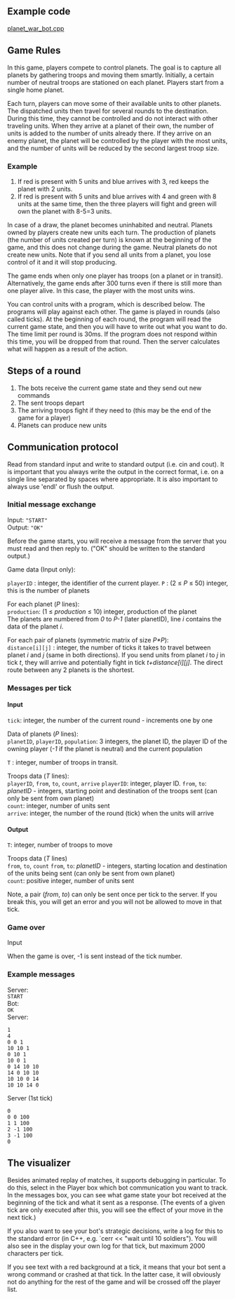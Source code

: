 ## Example code

[planet_war_bot.cpp](/public/games/planet-war/planet_war_bot.cpp)

## Game Rules

In this game, players compete to control planets.
The goal is to capture all planets by gathering troops and moving them smartly.
Initially, a certain number of neutral troops are stationed on each planet.
Players start from a single home planet.

Each turn, players can move some of their available units to other planets.
The dispatched units then travel for several rounds to the destination.
During this time, they cannot be controlled and do not interact with other traveling units.
When they arrive at a planet of their own, the number of units is added to the number of units already there.
If they arrive on an enemy planet, the planet will be controlled by the player with the most units, and the number of units will be reduced by the second largest troop size.

### Example

1. If red is present with 5 units and blue arrives with 3, red keeps the planet with 2 units.
2. If red is present with 5 units and blue arrives with 4 and green with 8 units at the same time, then the three players will fight and green will own the planet with 8-5=3 units.

In case of a draw, the planet becomes uninhabited and neutral.
Planets owned by players create new units each turn.
The production of planets (the number of units created per turn) is known at the beginning of the game,
and this does not change during the game.
Neutral planets do not create new units.
Note that if you send all units from a planet, you lose control of it and it will stop producing.

The game ends when only one player has troops (on a planet or in transit).
Alternatively, the game ends after 300 turns even if there is still more than one player alive.
In this case, the player with the most units wins.

You can control units with a program, which is described below.
The programs will play against each other.
The game is played in rounds (also called ticks).
At the beginning of each round, the program will read the current game state, and then you will have to write out what you want to do.
The time limit per round is 30ms. If the program does not respond within this time, you will be dropped from that round.
Then the server calculates what will happen as a result of the action.

## Steps of a round

1. The bots receive the current game state and they send out new commands
2. The sent troops depart
3. The arriving troops fight if they need to (this may be the end of the game for a player)
4. Planets can produce new units

## Communication protocol

Read from standard input and write to standard output (i.e. cin and cout).
It is important that you always write the output in the correct format, i.e. on a single line separated by spaces where appropriate.
It is also important to always use 'endl' or flush the output.

### Initial message exchange

Input: `"START"`\
Output: `"OK"`

Before the game starts, you will receive a message from the server that you must read and then reply to.
("OK" should be written to the standard output.)

Game data (Input only):

`playerID` : integer, the identifier of the current player\.
`P` : (2 ≤ _P_ ≤ 50) integer, this is the number of planets

For each planet (_P_ lines):\
`production`: (1 ≤ _production_ ≤ 10) integer, production of the planet\
The planets are numbered from _0_ to _P-1_ (later planetID), line _i_ contains the data of the planet _i_.

For each pair of planets (symmetric matrix of size _P\*P_):\
`distance[i][j]` : integer, the number of ticks it takes to travel between planet _i_ and _j_  (same in both directions).
If you send units from planet _i_ to _j_ in tick _t_, they will arrive and potentially fight in tick _t+distance[i][j]_.
The direct route between any 2 planets is the shortest.

### Messages per tick

#### Input

`tick`: integer, the number of the current round - increments one by one

Data of planets (_P_ lines):\
`planetID`, `playerID`, `population`: 3 integers, the planet ID, the player ID of the owning player (_-1_ if the planet is neutral) and the current population

`T` : integer, number of troops in transit.

Troops data (_T_ lines):\
`playerID`, `from`, `to`, `count`, `arrive`
`playerID`: integer, player ID\.
`from`, `to`: _planetID_ - integers, starting point and destination of the troops sent (can only be sent from own planet)\
`count`: integer, number of units sent\
`arrive`: integer, the number of the round (tick) when the units will arrive

#### Output

`T`: integer, number of troops to move

Troops data (_T_ lines)\
`from`, `to`, `count`
`from`, `to`: _planetID_ - integers, starting location and destination of the units being sent (can only be sent from own planet)\
`count`: positive integer, number of units sent

Note, a pair (_from_, _to_) can only be sent once per tick to the server.
If you break this, you will get an error and you will not be allowed to move in that tick.

### Game over

Input

When the game is over, -1 is sent instead of the tick number.

### Example messages

Server:\
`START`\
Bot:\
`OK`\
Server:

```
1
4
0 0 1
10 10 1
0 10 1
10 0 1
0 14 10 10
14 0 10 10
10 10 0 14
10 10 14 0
```

Server (1st tick)

```
0
0 0 100
1 1 100
2 -1 100
3 -1 100
0
```

## The visualizer

Besides animated replay of matches, it supports debugging in particular.
To do this, select in the Player box which bot communication you want to track.
In the messages box, you can see what game state your bot received at the beginning of the tick and what it sent as a response.
(The events of a given tick are only executed after this, you will see the effect of your move in the next tick.)

If you also want to see your bot's strategic decisions, write a log for this to the standard error (in C++, e.g. `cerr << "wait until 10 soldiers").
You will also see in the display your own log for that tick, but maximum 2000 characters per tick.

If you see text with a red background at a tick, it means that your bot sent a wrong command or crashed at that tick.
In the latter case, it will obviously not do anything for the rest of the game and will be crossed off the player list.
